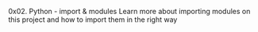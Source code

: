 
0x02. Python - import & modules
Learn more about importing modules on this project and how to import them in the right way
